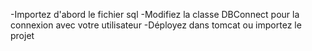 -Importez d'abord le fichier sql
-Modifiez la classe DBConnect pour la connexion avec votre utilisateur
-Déployez dans tomcat ou importez le projet
